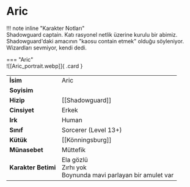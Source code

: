 # Aric   
  
<div class="grid" markdown>  
  
!!! note inline "Karakter Notları"  
	Shadowguard captain. Katı rasyonel netlik üzerine kurulu bir abimiz. Shadowguard'daki amacının "kaosu contain etmek" olduğu söyleniyor. Wizardları sevmiyor, kendi dedi.  
  
<div class="grid" markdown>  
  
=== "Aric"  
	![[Aric_portrait.webp]]{ .card }  
  
  
  
<table><tr><td><b>İsim</b></td><td>Aric</td></tr>  
<tr><td><b>Soyisim</b></td><td></td></tr>  
<tr><td><b>Hizip</b></td><td>[[Shadowguard]]</td></tr>  
<tr><td><b>Cinsiyet</b></td><td>Erkek</td></tr>  
<tr><td><b>Irk</b></td><td>Human</td></tr>  
<tr><td><b>Sınıf</b></td><td>Sorcerer (Level 13+)</td></tr>  
<tr><td><b>Kütük</b></td><td>[[Könningsburg]]</td></tr>  
<tr><td><b>Münasebet</b></td><td>Müttefik</td></tr>  
<tr><td><b>Karakter Betimi</b></td><td>Ela gözlü<br>Zırhı yok<br>Boynunda mavi parlayan bir amulet var</td></tr>  
</table></div></div>
